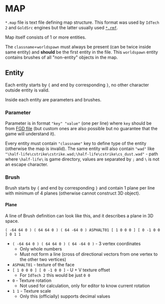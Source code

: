 # MAP

`*.map` file is text file defining map structure.
This format was used by `IdTech 2` and `GoldSrc` engines but the latter usually used [`*.rmf`](RMF.md).

Map itself consists of 1 or more entities.

The `classname`=`worldspawn` must always be present (can be twice inside same entity) and **should** be the first entity in the file.
This `worldspawn` entity contains brushes of all "non-entity" objects in the map.

## Entity

Each entity starts by `{` and end by corresponding `}`, no other character outside entity is valid.

Inside each entity are parameters and brushes.

### Parameter

Parameter is in format `"key" "value"` (one per line) where `key` should be from [FGD file](../Source/FGD.md) (but custom ones are also possible but no guarantee that the game will understand it).

Every entity must contain `"classname"` key to define type of the entity (otherwise the map is invalid).
The same entity will also contain `"wad"` like `"\half-life\cstrike\cstrike.wad;\half-life\cstrike\cs_dust.wad"` - path where `\half-life\` is game directory, values are separated by `;` and `\` is not an escape character.

### Brush

Brush starts by `{` and end by corresponding `}` and contain 1 plane per line with minimum of 4 planes (otherwise cannot construct 3D object).

#### Plane

A line of Brush definition can look like this, and it describes a plane in 3D space.
```
( -64 64 0 ) ( 64 64 0 ) ( 64 -64 0 ) ASPHALT01 [ 1 0 0 0 ] [ 0 -1 0 0 ] 0 1 1
```

- `( -64 64 0 ) ( 64 64 0 ) ( 64 -64 0 )` - 3 vertex coordinates
  - Only whole numbers
  - Must not form a line (cross of directional vectors from one vertex to the other two vertices)
- `ASPHALT01` - texture of the face
- `[ 1 0 0 0 ] [ 0 -1 0 0 ]` - U + V texture offset
  - For `IdTech 2` this would be just `0 0`
- `0` - Texture rotation
  - Not used for calculation, only for editor to know current rotation
- `1 1` - Texture scale
  - Only this (officially) supports decimal values
